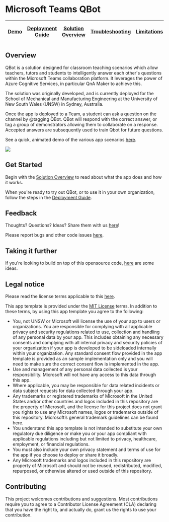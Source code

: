 # Microsoft Teams QBot

| [Demo](Documentation/demo.md) | [Deployment Guide](Documentation/armtemplate-deployment-guide.md) | [Solution Overview](Documentation/solution-overview.md) | [Troubleshooting](Documentation/Troubleshooting.md) | [Limitations](Documentation/Known-limitations.md) | [Taking it further](Documentation/Taking-it-further.md) | 
| --- | --- | --- | --- | --- | --- |


## Overview
QBot is a solution designed for classroom teaching scenarios which allow teachers, tutors and students to intelligently answer each other's questions within the Microsoft Teams collaboration platform. It leverages the power of Azure Cognitive Services, in particular QnA Maker to achieve this.

The solution was originally developed, and is currently deployed for the School of Mechanical and Manufacturing Engineering at the University of New South Wales (UNSW) in Sydney, Australia.

Once the app is deployed to a Team, a student can ask a question on the channel by @tagging QBot. QBot will respond with the correct answer, or tag a group of demonstrators allowing them to collaborate on a response. Accepted answers are subsequently used to train Qbot for future questions.

See a quick, animated demo of the various app scenarios [here](Documentation/demo.md).

![](Documentation/images/QuestionDemo.gif)

## Get Started
Begin with the [Solution Overview](Documentation/solution-overview.md) to read about what the app does and how it works.

When you're ready to try out QBot, or to use it in your own organization, follow the steps in the [Deployment Guide](Documentation/armtemplate-deployment-guide.md).

## Feedback
Thoughts? Questions? Ideas? Share them with us [here](https://github.com/unsw-edu-au/QBot/issues/new)!

Please report bugs and other code issues [here](https://github.com/unsw-edu-au/QBot/issues/new).

## Taking it further
If you're looking to build on top of this opensource code, [here](Documentation/Taking-it-further.md) are some ideas.

## Legal notice
Please read the license terms applicable to this [here](https://github.com/unsw-edu-au/QBot/blob/master/LICENSE). 

This app template is provided under the [MIT License](https://github.com/unsw-edu-au/QBot/blob/master/LICENSE) terms. In addition to these terms, by using this app template you agree to the following:

* You, not UNSW or Microsoft will license the use of your app to users or organizations. You are responsible for complying with all applicable privacy and security regulations related to use, collection and handling of any personal data by your app. This includes obtaining any necessary consents and complying with all internal privacy and security policies of your organization if your app is developed to be sideloaded internally within your organization. Any standard consent flow provided in the app template is provided as an sample implementation only and you will need to make sure the correct consent flow is implemented in the app. 
* Use and management of any personal data collected is your responsibility. Microsoft will not have any access to this data through this app.
* Where applicable, you may be responsible for data related incidents or data subject requests for data collected through your app.
* Any trademarks or registered trademarks of Microsoft in the United States and/or other countries and logos included in this repository are the property of Microsoft, and the license for this project does not grant you rights to use any Microsoft names, logos or trademarks outside of this repository.  Microsoft’s general trademark guidelines can be found here.
* You understand this app template is not intended to substitute your own regulatory due diligence or make you or your app compliant with applicable regulations including but not limited to privacy, healthcare, employment, or financial regulations. 
* You must also include your own privacy statement and terms of use for the app if you choose to deploy or share it broadly.
* Any Microsoft trademarks and logos included in this repository are property of Microsoft and should not be reused, redistributed, modified, repurposed, or otherwise altered or used outside of this repository.
 
## Contributing
This project welcomes contributions and suggestions. Most contributions require you to agree to a Contributor License Agreement (CLA) declaring that you have the right to, and actually do, grant us the rights to use your contribution. 

